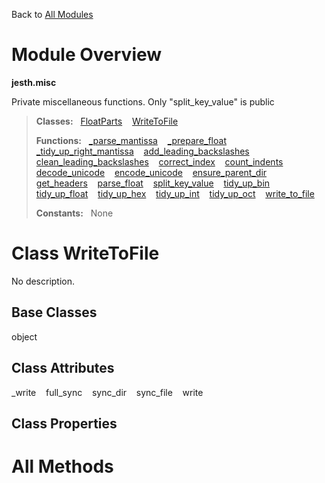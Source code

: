 Back to [All Modules](https://github.com/pyrustic/jesth/blob/master/docs/modules/README.md#readme)

# Module Overview

**jesth.misc**
 
Private miscellaneous functions. Only "split_key_value" is public

> **Classes:** &nbsp; [FloatParts](https://github.com/pyrustic/jesth/blob/master/docs/modules/content/jesth.misc/content/classes/FloatParts.md#class-floatparts) &nbsp;&nbsp; [WriteToFile](https://github.com/pyrustic/jesth/blob/master/docs/modules/content/jesth.misc/content/classes/WriteToFile.md#class-writetofile)
>
> **Functions:** &nbsp; [\_parse\_mantissa](https://github.com/pyrustic/jesth/blob/master/docs/modules/content/jesth.misc/content/functions.md#_parse_mantissa) &nbsp;&nbsp; [\_prepare\_float](https://github.com/pyrustic/jesth/blob/master/docs/modules/content/jesth.misc/content/functions.md#_prepare_float) &nbsp;&nbsp; [\_tidy\_up\_right\_mantissa](https://github.com/pyrustic/jesth/blob/master/docs/modules/content/jesth.misc/content/functions.md#_tidy_up_right_mantissa) &nbsp;&nbsp; [add\_leading\_backslashes](https://github.com/pyrustic/jesth/blob/master/docs/modules/content/jesth.misc/content/functions.md#add_leading_backslashes) &nbsp;&nbsp; [clean\_leading\_backslashes](https://github.com/pyrustic/jesth/blob/master/docs/modules/content/jesth.misc/content/functions.md#clean_leading_backslashes) &nbsp;&nbsp; [correct\_index](https://github.com/pyrustic/jesth/blob/master/docs/modules/content/jesth.misc/content/functions.md#correct_index) &nbsp;&nbsp; [count\_indents](https://github.com/pyrustic/jesth/blob/master/docs/modules/content/jesth.misc/content/functions.md#count_indents) &nbsp;&nbsp; [decode\_unicode](https://github.com/pyrustic/jesth/blob/master/docs/modules/content/jesth.misc/content/functions.md#decode_unicode) &nbsp;&nbsp; [encode\_unicode](https://github.com/pyrustic/jesth/blob/master/docs/modules/content/jesth.misc/content/functions.md#encode_unicode) &nbsp;&nbsp; [ensure\_parent\_dir](https://github.com/pyrustic/jesth/blob/master/docs/modules/content/jesth.misc/content/functions.md#ensure_parent_dir) &nbsp;&nbsp; [get\_headers](https://github.com/pyrustic/jesth/blob/master/docs/modules/content/jesth.misc/content/functions.md#get_headers) &nbsp;&nbsp; [parse\_float](https://github.com/pyrustic/jesth/blob/master/docs/modules/content/jesth.misc/content/functions.md#parse_float) &nbsp;&nbsp; [split\_key\_value](https://github.com/pyrustic/jesth/blob/master/docs/modules/content/jesth.misc/content/functions.md#split_key_value) &nbsp;&nbsp; [tidy\_up\_bin](https://github.com/pyrustic/jesth/blob/master/docs/modules/content/jesth.misc/content/functions.md#tidy_up_bin) &nbsp;&nbsp; [tidy\_up\_float](https://github.com/pyrustic/jesth/blob/master/docs/modules/content/jesth.misc/content/functions.md#tidy_up_float) &nbsp;&nbsp; [tidy\_up\_hex](https://github.com/pyrustic/jesth/blob/master/docs/modules/content/jesth.misc/content/functions.md#tidy_up_hex) &nbsp;&nbsp; [tidy\_up\_int](https://github.com/pyrustic/jesth/blob/master/docs/modules/content/jesth.misc/content/functions.md#tidy_up_int) &nbsp;&nbsp; [tidy\_up\_oct](https://github.com/pyrustic/jesth/blob/master/docs/modules/content/jesth.misc/content/functions.md#tidy_up_oct) &nbsp;&nbsp; [write\_to\_file](https://github.com/pyrustic/jesth/blob/master/docs/modules/content/jesth.misc/content/functions.md#write_to_file)
>
> **Constants:** &nbsp; None

# Class WriteToFile
No description.

## Base Classes
object

## Class Attributes
\_write &nbsp;&nbsp; full\_sync &nbsp;&nbsp; sync\_dir &nbsp;&nbsp; sync\_file &nbsp;&nbsp; write

## Class Properties


# All Methods




